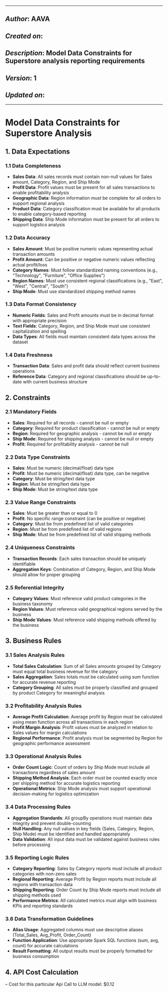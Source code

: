 _____________________________________________
## *Author*: AAVA
## *Created on*: 
## *Description*: Model Data Constraints for Superstore analysis reporting requirements
## *Version*: 1
## *Updated on*: 
_____________________________________________

# Model Data Constraints for Superstore Analysis

## 1. Data Expectations

### 1.1 Data Completeness
- **Sales Data**: All sales records must contain non-null values for Sales amount, Category, Region, and Ship Mode
- **Profit Data**: Profit values must be present for all sales transactions to enable profitability analysis
- **Geographic Data**: Region information must be complete for all orders to support regional analysis
- **Product Data**: Category classification must be available for all products to enable category-based reporting
- **Shipping Data**: Ship Mode information must be present for all orders to support logistics analysis

### 1.2 Data Accuracy
- **Sales Amount**: Must be positive numeric values representing actual transaction amounts
- **Profit Amount**: Can be positive or negative numeric values reflecting actual profit/loss
- **Category Names**: Must follow standardized naming conventions (e.g., "Technology", "Furniture", "Office Supplies")
- **Region Names**: Must use consistent regional classifications (e.g., "East", "West", "Central", "South")
- **Ship Mode**: Must use standardized shipping method names

### 1.3 Data Format Consistency
- **Numeric Fields**: Sales and Profit amounts must be in decimal format with appropriate precision
- **Text Fields**: Category, Region, and Ship Mode must use consistent capitalization and spelling
- **Data Types**: All fields must maintain consistent data types across the dataset

### 1.4 Data Freshness
- **Transaction Data**: Sales and profit data should reflect current business operations
- **Reference Data**: Category and regional classifications should be up-to-date with current business structure

## 2. Constraints

### 2.1 Mandatory Fields
- **Sales**: Required for all records - cannot be null or empty
- **Category**: Required for product classification - cannot be null or empty
- **Region**: Required for geographic analysis - cannot be null or empty
- **Ship Mode**: Required for shipping analysis - cannot be null or empty
- **Profit**: Required for profitability analysis - cannot be null

### 2.2 Data Type Constraints
- **Sales**: Must be numeric (decimal/float) data type
- **Profit**: Must be numeric (decimal/float) data type, can be negative
- **Category**: Must be string/text data type
- **Region**: Must be string/text data type
- **Ship Mode**: Must be string/text data type

### 2.3 Value Range Constraints
- **Sales**: Must be greater than or equal to 0
- **Profit**: No specific range constraint (can be positive or negative)
- **Category**: Must be from predefined list of valid categories
- **Region**: Must be from predefined list of valid regions
- **Ship Mode**: Must be from predefined list of valid shipping methods

### 2.4 Uniqueness Constraints
- **Transaction Records**: Each sales transaction should be uniquely identifiable
- **Aggregation Keys**: Combination of Category, Region, and Ship Mode should allow for proper grouping

### 2.5 Referential Integrity
- **Category Values**: Must reference valid product categories in the business taxonomy
- **Region Values**: Must reference valid geographical regions served by the business
- **Ship Mode Values**: Must reference valid shipping methods offered by the business

## 3. Business Rules

### 3.1 Sales Analysis Rules
- **Total Sales Calculation**: Sum of all Sales amounts grouped by Category must equal total business revenue for the category
- **Sales Aggregation**: Sales totals must be calculated using sum function for accurate revenue reporting
- **Category Grouping**: All sales must be properly classified and grouped by product Category for meaningful analysis

### 3.2 Profitability Analysis Rules
- **Average Profit Calculation**: Average profit by Region must be calculated using mean function across all transactions in each region
- **Profit Margin Analysis**: Profit values must be analyzed in relation to Sales values for margin calculations
- **Regional Performance**: Profit analysis must be segmented by Region for geographic performance assessment

### 3.3 Operational Analysis Rules
- **Order Count Logic**: Count of orders by Ship Mode must include all transactions regardless of sales amount
- **Shipping Method Analysis**: Each order must be counted exactly once per shipping method for accurate logistics reporting
- **Operational Metrics**: Ship Mode analysis must support operational decision-making for logistics optimization

### 3.4 Data Processing Rules
- **Aggregation Standards**: All groupBy operations must maintain data integrity and prevent double-counting
- **Null Handling**: Any null values in key fields (Sales, Category, Region, Ship Mode) must be identified and handled appropriately
- **Data Validation**: All input data must be validated against business rules before processing

### 3.5 Reporting Logic Rules
- **Category Reporting**: Sales by Category reports must include all product categories with non-zero sales
- **Regional Reporting**: Average Profit by Region reports must include all regions with transaction data
- **Shipping Reporting**: Order Count by Ship Mode reports must include all shipping methods used
- **Performance Metrics**: All calculated metrics must align with business KPIs and reporting standards

### 3.6 Data Transformation Guidelines
- **Alias Usage**: Aggregated columns must use descriptive aliases (Total_Sales, Avg_Profit, Order_Count)
- **Function Application**: Use appropriate Spark SQL functions (sum, avg, count) for accurate calculations
- **Result Formatting**: All output results must be properly formatted for business consumption

## 4. API Cost Calculation

– Cost for this particular Api Call to LLM model: $0.12